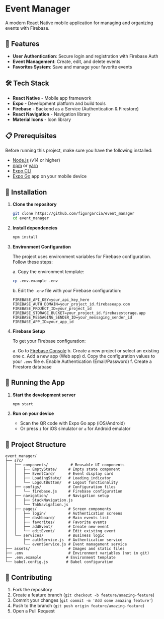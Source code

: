 # Event Manager

A modern React Native mobile application for managing and organizing events with Firebase.

## 🚀 Features

- **User Authentication**: Secure login and registration with Firebase Auth
- **Event Management**: Create, edit, and delete events
- **Favorites System**: Save and manage your favorite events


## 🛠️ Tech Stack

- **React Native** - Mobile app framework
- **Expo** - Development platform and build tools
- **Firebase** - Backend as a Service (Authentication & Firestore)
- **React Navigation** - Navigation library
- **Material Icons** - Icon library

## 📋 Prerequisites

Before running this project, make sure you have the following installed:

- [Node.js](https://nodejs.org/) (v14 or higher)
- [npm](https://www.npmjs.com/) or [yarn](https://yarnpkg.com/)
- [Expo CLI](https://docs.expo.dev/get-started/installation/)
- [Expo Go](https://expo.dev/client) app on your mobile device

## 🔧 Installation

1. **Clone the repository**
   ```bash
   git clone https://github.com/figorgarcia/event_manager
   cd event_manager
   ```

2. **Install dependencies**
   ```bash
   npm install
   ```

3. **Environment Configuration**
   
   The project uses environment variables for Firebase configuration. Follow these steps:
   
   a. Copy the environment template:
   ```bash
   cp .env.example .env
   ```
   
   b. Edit the `.env` file with your Firebase configuration:
   ```env
   FIREBASE_API_KEY=your_api_key_here
   FIREBASE_AUTH_DOMAIN=your_project_id.firebaseapp.com
   FIREBASE_PROJECT_ID=your_project_id
   FIREBASE_STORAGE_BUCKET=your_project_id.firebasestorage.app
   FIREBASE_MESSAGING_SENDER_ID=your_messaging_sender_id
   FIREBASE_APP_ID=your_app_id
   ```

4. **Firebase Setup**
   
   To get your Firebase configuration:
   
   a. Go to [Firebase Console](https://console.firebase.google.com/)
   b. Create a new project or select an existing one
   c. Add a new app (Web app)
   d. Copy the configuration values to your `.env` file
   e. Enable Authentication (Email/Password)
   f. Create a Firestore database

## 🚀 Running the App

1. **Start the development server**
   ```bash
   npm start
   ```

2. **Run on your device**
   - Scan the QR code with Expo Go app (iOS/Android)
   - Or press `i` for iOS simulator or `a` for Android emulator

## 📁 Project Structure

```
event_manager/
├── src/
│   ├── components/          # Reusable UI components
│   │   ├── EmptyState/     # Empty state component
│   │   ├── EventCard/      # Event display card
│   │   ├── LoadingState/   # Loading indicator
│   │   └── LogoutButton/   # Logout functionality
│   ├── configs/            # Configuration files
│   │   └── firebase.js     # Firebase configuration
│   ├── navigation/         # Navigation setup
│   │   ├── StackNavigation.js
│   │   └── TabNavigation.js
│   ├── pages/              # Screen components
│   │   ├── login/          # Authentication screens
│   │   ├── dashboard/      # Main events list
│   │   ├── favorites/      # Favorite events
│   │   ├── addEvent/       # Create new event
│   │   └── editEvent/      # Edit existing event
│   └── services/           # Business logic
│       ├── authService.js  # Authentication service
│       └── eventService.js # Event management service
├── assets/                 # Images and static files
├── .env                    # Environment variables (not in git)
├── .env.example           # Environment template
└── babel.config.js        # Babel configuration
```

## 🤝 Contributing

1. Fork the repository
2. Create a feature branch (`git checkout -b feature/amazing-feature`)
3. Commit your changes (`git commit -m 'Add some amazing feature'`)
4. Push to the branch (`git push origin feature/amazing-feature`)
5. Open a Pull Request
